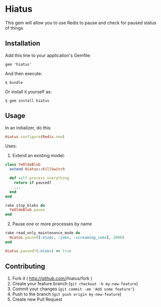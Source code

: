 # Hiatus

This gem will allow you to use Redis to pause and check for paused status of things

## Installation

Add this line to your application's Gemfile:

    gem 'hiatus'

And then execute:

    $ bundle

Or install it yourself as:

    $ gem install hiatus

## Usage

In an initializer, do this:

```ruby
Hiatus.configure(Redis.new)
```

Uses:

1. Extend an existing model:

```ruby
class YeOldeBlob
  extend Hiatus::KillSwitch

  def self.process_everything
    return if paused?
    ...
  end
end

rake stop_blobs do
  YeOldeBlob.pause
end

```

2. Pause one or more processes by name

```ruby
rake read_only_maintenance_mode do
  Hiatus.pause([:blobs, :jobs, :screaming_sobs], 2000)
end

Hiatus.paused?(:blobs) => true
```

## Contributing

1. Fork it ( http://github.com/<my-github-username>/hiatus/fork )
2. Create your feature branch (`git checkout -b my-new-feature`)
3. Commit your changes (`git commit -am 'Add some feature'`)
4. Push to the branch (`git push origin my-new-feature`)
5. Create new Pull Request

